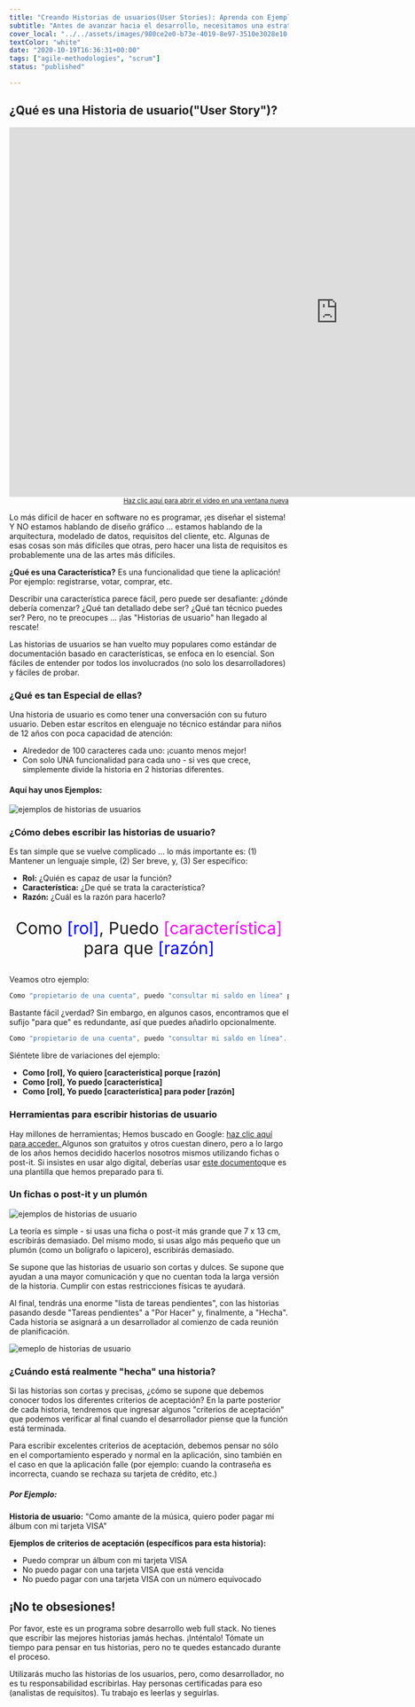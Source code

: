 ```yaml
---
title: "Creando Historias de usuarios(User Stories): Aprenda con Ejemplos de Historias de Usuarios"
subtitle: "Antes de avanzar hacia el desarrollo, necesitamos una estrategia (Historias de usuarios). Aprende con ejemplos de historias de usuarios. Es la actividad más infravalorada en el ciclo de desarrollo de software y representa el 70% de las razones por las que los proyectos no se entregan a tiempo.."
cover_local: "../../assets/images/980ce2e0-b73e-4019-8e97-3510e3028e10.jpeg"
textColor: "white"
date: "2020-10-19T16:36:31+00:00"
tags: ["agile-methodologies", "scrum"]
status: "published"

---
```


## ¿Qué es una Historia de usuario("User Story")?


<iframe width="1185" height="667" src="https://www.youtube.com/embed/LGeDZmrWwsw" frameborder="0" allow="accelerometer; autoplay; encrypted-media; gyroscope; picture-in-picture" allowfullscreen></iframe>

<div align="right"><small><a href="https://www.youtube.com/embed/LGeDZmrWwsw">Haz clic aquí para abrir el video en una ventana nueva</a></small></div>

Lo más difícil de hacer en software no es programar, ¡es diseñar el sistema! Y NO estamos hablando de diseño gráfico ... estamos hablando de la arquitectura, modelado de datos, requisitos del cliente, etc. Algunas de esas cosas son más difíciles que otras, pero hacer una lista de requisitos es probablemente una de las artes más difíciles.

**¿Qué es una Característica?** Es una funcionalidad que tiene la aplicación! Por ejemplo: registrarse, votar, comprar, etc.

Describir una característica parece fácil, pero puede ser desafiante: ¿dónde debería comenzar? ¿Qué tan detallado debe ser? ¿Qué tan técnico puedes ser? Pero, no te preocupes ... ¡las "Historias de usuario" han llegado al rescate!

Las historias de usuarios se han vuelto muy populares como estándar de documentación basado en características, se enfoca en lo esencial. Son fáciles de entender por todos los involucrados (no solo los desarrolladores) y fáciles de probar.

### ¿Qué es tan Especial de ellas?


Una historia de usuario es como tener una conversación con su futuro usuario. Deben estar escritos en elenguaje no técnico estándar para niños de 12 años con poca capacidad de atención:

+ Alrededor de 100 caracteres cada uno: ¡cuanto menos mejor!
+ Con solo UNA funcionalidad para cada uno - si ves que crece, simplemente divide la historia en 2 historias diferentes.

#### Aquí hay unos Ejemplos:

![ejemplos de historias de usuarios](https://github.com/breatheco-de/content/blob/master/src/assets/images/032a818d-e4d7-4276-8195-ce5d8a3edcf6.png)

### ¿Cómo debes escribir las historias de usuario?


Es tan simple que se vuelve complicado ... lo más importante es: (1) Mantener un lenguaje simple, (2) Ser breve, y, (3) Ser específico:

+ **Rol:**  ¿Quién es capaz de usar la función?
+ **Característica:** ¿De qué se trata la característica?
+ **Razón:**  ¿Cuál es la razón para hacerlo?

<p align="center"; style= "font-size:30px" > Como <font color="blue">[rol]</font>, Puedo <font color="#ff00ff">[característica]</font> para que <font color="blue">[razón]</font></p>

Veamos otro ejemplo:
```jsx
Como "propietario de una cuenta", puedo "consultar mi saldo en línea" para "mantener un saldo diario las 24 horas del día".
```

Bastante fácil ¿verdad? Sin embargo, en algunos casos, encontramos que el sufijo "para que" es redundante, así que puedes añadirlo opcionalmente.

```jsx
Como "propietario de una cuenta", puedo "consultar mi saldo en línea".
```

Siéntete libre de variaciones del ejemplo:

+ **Como [rol], Yo quiero [característica] porque [razón]**
+ **Como [rol], Yo puedo [característica]**
+ **Como [rol], Yo puedo [característica] para poder [razón]**

### Herramientas para escribir historias de usuario

Hay millones de herramientas; Hemos buscado en Google: [haz clic aquí para acceder. ](http://lmgtfy.com/?q=free+tools+to+write+user+stories)Algunos son gratuitos y otros cuestan dinero, pero a lo largo de los años hemos decidido hacerlos nosotros mismos utilizando fichas o post-it. Si insistes en usar algo digital, deberías usar [este documento](https://docs.google.com/spreadsheets/d/1Lj6NBXGLgAY-dyCHkVQIJdG6IbqrGRw6p6k3q-jb7tE/edit?usp=sharing)que es una plantilla que hemos preparado para ti.

### Un fichas o post-it y un plumón

![ejemplos de historias de usuario](https://github.com/breatheco-de/content/blob/master/src/assets/images/94f4a28c-a93c-4e05-9f86-ce64abc2ff7b.png)

La teoría es simple - si usas una ficha o post-it más grande que 7 x 13 cm, escribirás demasiado. Del mismo modo, si usas algo más pequeño que un plumón (como un bolígrafo o lapicero), escribirás demasiado.

Se supone que las historias de usuario son cortas y dulces. Se supone que ayudan a una mayor comunicación y que no cuentan toda la larga versión de la historia. Cumplir con estas restricciones físicas te ayudará.

Al final, tendrás una enorme "lista de tareas pendientes", con las historias pasando desde "Tareas pendientes" a "Por Hacer" y, finalmente, a "Hecha". Cada historia se asignará a un desarrollador al comienzo de cada reunión de planificación.

![emeplo de historias de usuario](https://github.com/breatheco-de/content/blob/master/src/assets/images/faaa70b0-5343-43f0-8565-994c9b40ab8b.jpeg)

### ¿Cuándo está realmente "hecha" una historia?

Si las historias son cortas y precisas, ¿cómo se supone que debemos conocer todos los diferentes criterios de aceptación? En la parte posterior de cada historia, tendremos que ingresar algunos "criterios de aceptación" que podemos verificar al final cuando el desarrollador piense que la función está terminada.

Para escribir excelentes criterios de aceptación, debemos pensar no sólo en el comportamiento esperado y normal en la aplicación, sino también en el caso en que la aplicación falle (por ejemplo: cuando la contraseña es incorrecta, cuando se rechaza su tarjeta de crédito, etc.) 

##### Por Ejemplo:

**Historia de usuario:**
"Como amante de la música, quiero poder pagar mi álbum con mi tarjeta VISA"

**Ejemplos de criterios de aceptación (específicos para esta historia):**

+ Puedo comprar un álbum con mi tarjeta VISA
+ No puedo pagar con una tarjeta VISA que está vencida
+ No puedo pagar con una tarjeta VISA con un número equivocado

## ¡No te obsesiones!


Por favor, este es un programa sobre desarrollo web full stack. No tienes que escribir las mejores historias jamás hechas. ¡Inténtalo! Tómate un tiempo para pensar en tus historias, pero no te quedes estancado durante el proceso.

Utilizarás mucho las historias de los usuarios, pero, como desarrollador, no es tu responsabilidad escribirlas. Hay personas certificadas para eso (analistas de requisitos). Tu trabajo es leerlas y seguirlas.
























